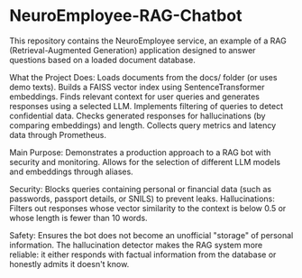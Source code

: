 # NeuroEmployee-RAG-Chatbot
This repository contains the NeuroEmployee service, an example of a RAG (Retrieval-Augmented Generation) application designed to answer questions based on a loaded document database.

What the Project Does:
Loads documents from the docs/ folder (or uses demo texts).
Builds a FAISS vector index using SentenceTransformer embeddings.
Finds relevant context for user queries and generates responses using a selected LLM.
Implements filtering of queries to detect confidential data.
Checks generated responses for hallucinations (by comparing embeddings) and length.
Collects query metrics and latency data through Prometheus.

Main Purpose:
Demonstrates a production approach to a RAG bot with security and monitoring.
Allows for the selection of different LLM models and embeddings through aliases.

Security:
Blocks queries containing personal or financial data (such as passwords, passport details, or SNILS) to prevent leaks.
Hallucinations: Filters out responses whose vector similarity to the context is below 0.5 or whose length is fewer than 10 words.

Safety:
Ensures the bot does not become an unofficial "storage" of personal information.
The hallucination detector makes the RAG system more reliable: it either responds with factual information from the database or honestly admits it doesn't know.
